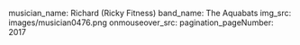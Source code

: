 musician_name: Richard (Ricky Fitness)
band_name: The Aquabats
img_src: images/musician0476.png
onmouseover_src: 
pagination_pageNumber: 2017